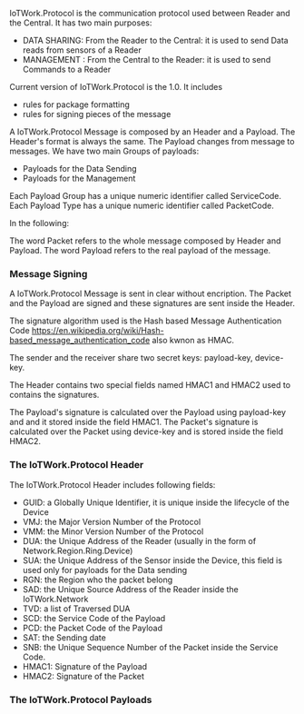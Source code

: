 

IoTWork.Protocol is the communication protocol used between Reader and the Central.
It has two main purposes:

* DATA SHARING: From the Reader to the Central: it is used to send Data reads from sensors of a Reader
* MANAGEMENT  : From the Central to the Reader: it is used to send Commands to a Reader

Current version of IoTWork.Protocol is the 1.0. It includes 

* rules for package formatting
* rules for signing pieces of the message

A IoTWork.Protocol Message is composed by an Header and a Payload.
The Header's format is always the same. The Payload changes from message to messages.
We have two main Groups of payloads:

* Payloads for the Data Sending
* Payloads for the Management

Each Payload Group has a unique numeric identifier called ServiceCode.
Each Payload Type has a unique numeric identifier called PacketCode.


In the following:

The word Packet refers to the whole message composed by Header and Payload.
The word Payload refers to the real payload of the message.

### Message Signing

A IoTWork.Protocol Message is sent in clear without encription.
The Packet and the Payload are signed and these signatures are sent inside the Header.

The signature algorithm used is the Hash based Message Authentication Code
https://en.wikipedia.org/wiki/Hash-based_message_authentication_code
also kwnon as HMAC.

The sender and the receiver share two secret keys: payload-key, device-key.

The Header contains two special fields named HMAC1 and HMAC2 used to contains the signatures.

The Payload's signature is calculated over the Payload using payload-key and and it stored inside the field HMAC1.
The Packet's signature is calculated over the Packet using device-key and is stored inside the field HMAC2.


### The IoTWork.Protocol Header

The IoTWork.Protocol Header includes following fields:

* GUID: a Globally Unique Identifier, it is unique inside the lifecycle of the Device
* VMJ: the Major Version Number of the Protocol
* VMM: the Minor Version Number of the Protocol
* DUA: the Unique Address of the Reader (usually in the form of Network.Region.Ring.Device)
* SUA: the Unique Address of the Sensor inside the Device, this field is used only for payloads for the Data sending
* RGN: the Region who the packet belong
* SAD: the Unique Source Address of the Reader inside the IoTWork.Network 
* TVD: a list of Traversed DUA
* SCD: the Service Code of the Payload
* PCD: the Packet Code of the Payload
* SAT: the Sending date
* SNB: the Unique Sequence Number of the Packet inside the Service Code.
* HMAC1: Signature of the Payload
* HMAC2: Signature of the Packet

### The IoTWork.Protocol Payloads




